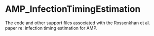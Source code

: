 # AMP_InfectionTimingEstimation
The code and other support files associated with the Rossenkhan et al. paper re: infection timing estimation for AMP.
